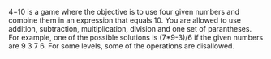 4=10 is a game where the objective is to use four given numbers and combine them in an expression that equals 10. You are allowed to use addition, subtraction, multiplication, division and one set of parantheses.
For example, one of the possible solutions is (7*9-3)/6 if the given numbers are 9 3 7 6.
For some levels, some of the operations are disallowed.
